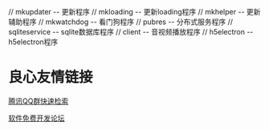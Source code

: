 // mkupdater -- 更新程序
// mkloading -- 更新loading程序
// mkhelper -- 更新辅助程序
// mkwatchdog -- 看门狗程序
// pubres -- 分布式服务程序
// sqliteservice -- sqlite数据库程序
// client -- 音视频播放程序
// h5electron -- h5electron程序

 # 良心友情链接

[腾讯QQ群快速检索](http://u.720life.cn/s/8cf73f7c)

[软件免费开发论坛](http://u.720life.cn/s/bbb01dc0)